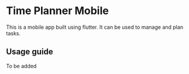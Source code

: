 # Time Planner Mobile
This is a mobile app built using flutter. It can be used to manage and plan tasks.

## Usage guide
To be added
